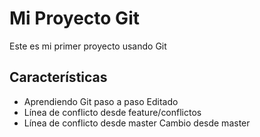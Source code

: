 # Mi Proyecto Git

Este es mi primer proyecto usando Git

## Características

* Aprendiendo Git paso a paso
  Editado
* Línea de conflicto desde feature/conflictos
* Línea de conflicto desde master
C a m b i o   d e s d e   m a s t e r  
 